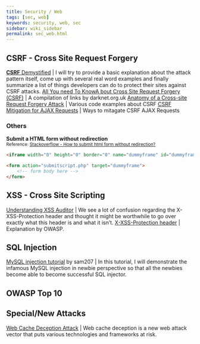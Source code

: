 ```yaml
---
title: Security / Web
tags: [sec, web]
keywords: security, web, sec
sidebar: wiki_sidebar
permalink: sec_web.html
---
```


## CSRF - **C**ross **S**ite **R**equest **F**orgery

[**CSRF** Demystified](http://www.gnucitizen.org/blog/csrf-demystified/) | I will try to provide a basic explanation about the attack pattern itself, come up with several real word examples and finally summarize a list of things developers can do to protect their sites against CSRF attacks.
[All You need To KnowA bout Cross Site Request Forgery (CSRF)](https://www.darknet.org.uk/2017/07/all-you-need-to-know-about-cross-site-request-forgery-csrf/) | A compilation of links by darknet.org.uk
[Anatomy of a Cross-site Request Forgery Attack](haacked.com/archive/2009/04/02/anatomy-of-csrf-attack.aspx/) | Various code examples about CSRF
[CSRF Mitigation for AJAX Requests](https://markitzeroday.com/x-requested-with/cors/2017/06/29/csrf-mitigation-for-ajax-requests.html) | Ways to mitagate CSRF AJAX Requests

### Others

**Submit a HTML form without redirection**  
<sup>Reference: [Stackoverflow - How to submit html form without redirection?](https://stackoverflow.com/questions/25983603/how-to-submit-html-form-without-redirection)</sup>

```html
<iframe width="0" height="0" border="0" name="dummyframe" id="dummyframe"></iframe>

<form action="submitscript.php" target="dummyframe">
    <!-- form body here -->
</form>
```

## XSS - Cross Site Scripting

[Understanding XSS Auditor](https://www.virtuesecurity.com/blog/understanding-xss-auditor/) |  We see a lot of confusion regarding the X-XSS-Protection header and thought it might be worthwhile to go over exactly what this header is and what it isn’t.
[X-XSS-Protection header](https://www.owasp.org/index.php/OWASP_Secure_Headers_Project#xxxsp) | Explanation by OWASP.

## SQL Injection

[ MySQL injection tutorial](https://www.hellboundhackers.org/articles/read-article.php?article_id=862) by sam207 | In this tutorial, I will demonstrate the infamous MySQL injection in newbie perspective so that all the newbies become able to become successful SQL injector.

## OWASP Top 10




## Special/New Attacks

[Web Cache Deception Attack](https://omergil.blogspot.com/2017/02/web-cache-deception-attack.html) |  Web cache deception is a new web attack vector that puts various technologies and frameworks at risk.
